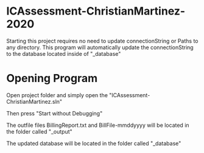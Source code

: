# ICAssessment-ChristianMartinez-2020

Starting this project requires no need to update connectionString or Paths to any directory. 
This program will automatically update the connectionString to the database located inside of "_database"

# Opening Program
Open project folder and simply open the "ICAssessment-ChristianMartinez.sln" 

Then press "Start without Debugging"

The outfile files BillingReport.txt and BillFile-mmddyyyy will be located in the folder called "_output"

The updated database will be located in the folder called "_database"

